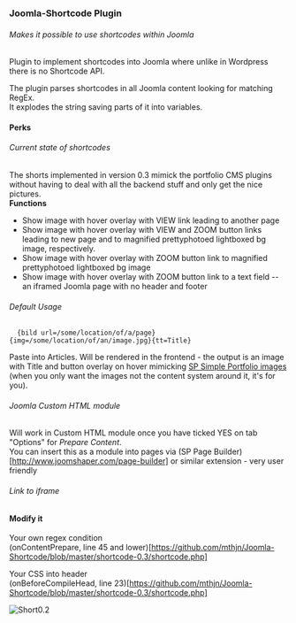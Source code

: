 ### Joomla-Shortcode Plugin
###### Makes it possible to use shortcodes within Joomla
  
Plugin to implement shortcodes into Joomla where unlike in Wordpress there is no Shortcode API.  
  
The plugin parses shortcodes in all Joomla content looking for matching RegEx.  
It explodes the string saving parts of it into variables.  

#### Perks
  
###### Current state of shortcodes
  
The shorts implemented in version 0.3 mimick the portfolio CMS plugins without having to deal with all the backend stuff and only get the nice pictures.  
**Functions**  
- Show image with hover overlay with VIEW link leading to another page
- Show image with hover overlay with VIEW and ZOOM button links leading to new page and to magnified prettyphotoed lightboxed bg image, respectively.
- Show image with hover overlay with ZOOM button link to magnified prettyphotoed lightboxed bg image
- Show image with hover overlay with ZOOM button link to a text field -- an iframed Joomla page with no header and footer

###### Default Usage
  
      {bild url=/some/location/of/a/page}{img=/some/location/of/an/image.jpg}{tt=Title}

Paste into Articles. Will be rendered in the frontend -  the output is an image with Title and button overlay on hover mimicking [SP Simple Portfolio images](http://demo.joomshaper.com/extensions/sp-simple-portfolio) (when you only want the images not the content system around it, it's for you).  
  
  
###### Joomla Custom HTML module  
  
Will work in Custom HTML module once you have ticked YES on tab "Options" for *Prepare Content*.  
You can insert this as a module into pages via (SP Page Builder)[http://www.joomshaper.com/page-builder] or similar extension - very user friendly  

###### Link to iframe  
  


#### Modify it  
  
Your own regex condition   
(onContentPrepare, line 45 and lower)[https://github.com/mthjn/Joomla-Shortcode/blob/master/shortcode-0.3/shortcode.php]  

Your CSS into header  
(onBeforeCompileHead, line 23)[https://github.com/mthjn/Joomla-Shortcode/blob/master/shortcode-0.3/shortcode.php]    
  
![Short0.2](http://i.giphy.com/xTiTnha7sQBSXcl4SA.gif)
